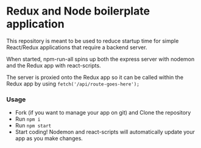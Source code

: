 # Redux and Node boilerplate application

This repository is meant to be used to reduce startup time for simple React/Redux applications that require a backend server.

When started, npm-run-all spins up both the express server with nodemon and the Redux app with react-scripts.

The server is proxied onto the Redux app so it can be called within the Redux app by using `fetch('/api/route-goes-here');`

### Usage

* Fork (if you want to manage your app on git) and Clone the repository
* Run `npm i`
* Run `npm start`
* Start coding! Nodemon and react-scripts will automatically update your app as you make changes. 